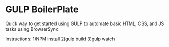 # GULP BoilerPlate
Quick way to get started using GULP to automate basic HTML, CSS, and JS tasks using BrowserSync

Instructions:
1)NPM install
2)gulp build
3)gulp watch
